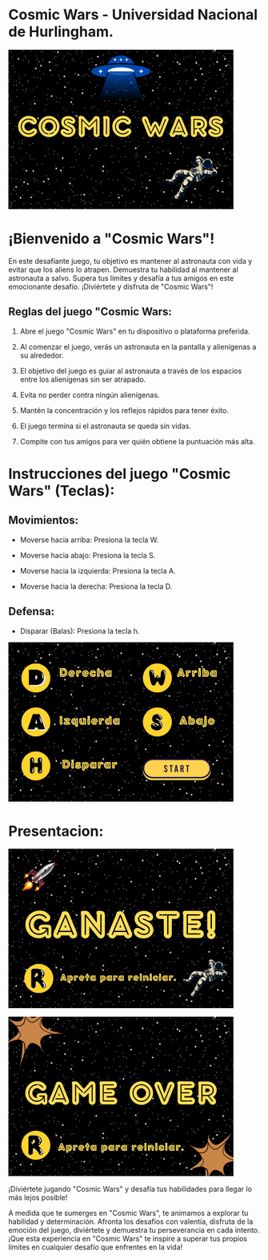 
# Cosmic Wars - Universidad Nacional de Hurlingham.

![imagen de portada](./assets/portada.png)

# ¡Bienvenido a "Cosmic Wars"!
En este desafiante juego, tu objetivo es mantener al astronauta con vida y evitar que los aliens lo atrapen. Demuestra tu habilidad al mantener al astronauta a salvo. Supera tus límites y desafía a tus amigos en este emocionante desafío. 
¡Diviértete y disfruta de "Cosmic Wars"!

## Reglas del juego "Cosmic Wars:

1. Abre el juego "Cosmic Wars" en tu dispositivo o plataforma preferida.

2. Al comenzar el juego, verás un astronauta en la pantalla y alienígenas a su alrededor.

3. El objetivo del juego es guiar al astronauta a través de los espacios entre los alienígenas sin ser atrapado.

4. Evita no perder contra ningún alienígenas.

5. Mantén la concentración y los reflejos rápidos para tener éxito.

6. El juego termina si el astronauta se queda sin vidas.

7. Compite con tus amigos para ver quién obtiene la puntuación más alta.

# Instrucciones del juego "Cosmic Wars" (Teclas):

## Movimientos:

- Moverse hacia arriba: Presiona la tecla W.

- Moverse hacia abajo: Presiona la tecla S.

- Moverse hacia la izquierda: Presiona la tecla A.

- Moverse hacia la derecha: Presiona la tecla D.

## Defensa:

- Disparar (Balas): Presiona la tecla h. 

![imagen movimientos](./assets/teclas.png)

# Presentacion:

![imagen movimientos](./assets/ganar.png)

![imagen movimientos](./assets/perder.png)

¡Diviértete jugando "Cosmic Wars" y desafía tus habilidades para llegar lo más lejos posible!

A medida que te sumerges en "Cosmic Wars", te animamos a explorar tu habilidad y determinación. Afronta los desafíos con valentía, disfruta de la emoción del juego, diviértete y demuestra tu perseverancia en cada intento. ¡Que esta experiencia en "Cosmic Wars" te inspire a superar tus propios límites en cualquier desafío que enfrentes en la vida!



